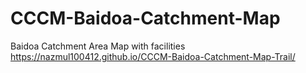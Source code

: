# CCCM-Baidoa-Catchment-Map
Baidoa Catchment Area Map with facilities
https://nazmul100412.github.io/CCCM-Baidoa-Catchment-Map-Trail/

